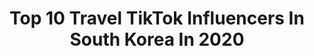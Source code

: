 ---
title: Top 10 Travel TikTok Influencers In South Korea In 2020
description: >-
  Find top travel TikTok influencers in South Korea in 2020. Most popular hashtags: #travel #beauty #fashion #food.
platform: TikTok
profiles:
  - username: "kim_juhyeok"
    fullname: >-
      김주혁_김군
    location: "South Korea"
    followers: 5055
    engagement: 333
    commentsToLikes: 0.219235
    id: ckal76ujve0s40i78owljtl4a
    verified: false
    hashtags: "#taiwanfruit, #jmt, #taiwancat, #blrd"
  - username: "conairsmith"
    fullname: >-
      conAIRSmith
    location: "South Korea"
    followers: 315557
    engagement: 1451
    commentsToLikes: 0.010487
    id: ck999uwixeokh0j78t69kyciy
    verified: true
    hashtags: "#progress, #july4th, #sonic, #dog"
  - username: "sweetieee_yom"
    fullname: >-
      sweetieee_yom
    location: "South Korea"
    followers: 71056
    engagement: 161
    commentsToLikes: 0.040131
    id: cka0k7o0elfy40i78txzbll29
    verified: false
    hashtags: "#oxygenchamber, #ribon, #handstandingchallenge, #thailand"
  - username: "sophiekim.korea"
    fullname: >-
      Sophie Kim 하은
    location: "South Korea"
    followers: 26486
    engagement: 1110
    commentsToLikes: 0.019832
    id: cka0jb53bh9kr0i785uskfv2n
    verified: false
    hashtags: "#cave, #singing, #sunset, #lonelychair"
  - username: "silenteyes1989"
    fullname: >-
      Šïłêñt Ëÿęš
    location: "South Korea"
    followers: 14923
    engagement: 364
    commentsToLikes: 0.014854
    id: cka0zqrl9ggot0i78vdx6lg9n
    verified: false
    hashtags: "#randomthings, #onlineclass, #nbamoments, #forest"
  - username: "drharang"
    fullname: >-
      강남허준 박용환
    location: "South Korea"
    followers: 501779
    engagement: 593
    commentsToLikes: 0.023288
    id: ck9eiy7h1zukc0j78ker5u11i
    verified: true
    hashtags: "#0415, #sore, #travel, #snack"
  - username: "jessica.syj"
    fullname: >-
      jessica.syj
    location: "South Korea"
    followers: 410016
    engagement: 1128
    commentsToLikes: 0.011583
    id: ck97ylvug02350j78ln67ygt4
    verified: true
    hashtags: "#fruit, #socialmedia, #weekendplans, #cake"
  - username: "sweetaj_"
    fullname: >-
      앶온니
    location: "South Korea"
    followers: 10850
    engagement: 398
    commentsToLikes: 0.024076
    id: ckal6detzaecv0i78xu9dzwhy
    verified: false
    hashtags: "#cu, #koreanmodel, #model, #beautymodel"
  - username: "ya.stacey"
    fullname: >-
      Stacey 🌻 스테이시
    location: "South Korea"
    followers: 116747
    engagement: 833
    commentsToLikes: 0.019349
    id: ck9fme4ebt1ev0j78nqod1xir
    verified: false
    hashtags: "#transition, #animegirl, #sayso, #wipe"
  - username: "raisingheart"
    fullname: >-
      Autumn ♡
    location: "South Korea"
    followers: 6606
    engagement: 1143
    commentsToLikes: 0.015389
    id: ck9nhfga4g0v50j78knf79x3i
    verified: false
    hashtags: "#yummy, #peppa, #china, #adventure"
---